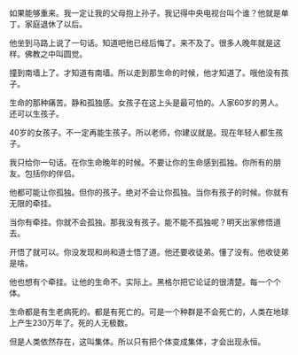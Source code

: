 如果能够重来。我一定让我的父母抱上孙子。我记得中央电视台叫个谁？他就是单丁。家庭退休了以后。

他坐到马路上说了一句话。知道吧他已经后悔了。来不及了。很多人晚年就是这样。佛教之中叫圆觉。

撞到南墙上了。才知道有南墙。所以走到那生命的时候，他才知道了。哦他没有孩子。

生命的那种痛苦。静和孤独感。女孩子在这上头是最可怕的。人家60岁的男人。还可以生孩子。

40岁的女孩子。不一定再能生孩子。所以老师，你建议就是。现在年轻人都生孩子。

我只给你一句话。在你生命晚年的时候。不要让你的生命感到孤独。你所有的朋友。包括你的伴侣。

他都可能让你孤独。但你的孩子。绝对不会让你孤独。当你有孩子的时候。你就有无限的牵挂。

当你有牵挂。你就不会孤独。那我没有孩子。能不能不孤独呢？明天出家修悟道去。

开悟了就可以。你没发现和尚和道士悟了道。他还要收徒弟。懂了没有。他收徒弟是啥。

他也想有个牵挂。让他的生命不。实际上。黑格尔把它论证的很清楚。每一个个体。

生命都是有生老病死的。都是有死亡的。可是一个种群是不会死亡的，人类在地球上产生230万年了。死的人无极数。

但是人类依然存在，这叫集体。所以只有把个体变成集体，才会出现永恒。